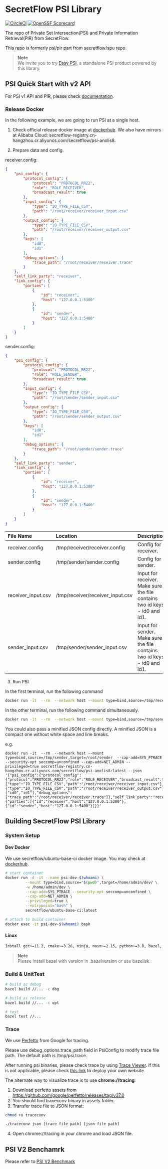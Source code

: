 # SecretFlow PSI Library

[![CircleCI](https://dl.circleci.com/status-badge/img/gh/secretflow/psi/tree/main.svg?style=svg)](https://dl.circleci.com/status-badge/redirect/gh/secretflow/psi/tree/main)
[![OpenSSF Scorecard](https://api.securityscorecards.dev/projects/github.com/secretflow/psi/badge)](https://securityscorecards.dev/viewer/?uri=github.com/secretflow/psi)

The repo of Private Set Intersection(PSI) and Private Information Retrieval(PIR) from SecretFlow.

This repo is formerly psi/pir part from secretflow/spu repo.

> **Note**<br>
We invite you to try [Easy PSI](https://www.secretflow.org.cn/zh-CN/docs/easy-psi/), a standalone PSI product powered by this library.

## PSI Quick Start with v2 API

For PSI v1 API and PIR, please check [documentation](https://www.secretflow.org.cn/docs/psi).

### Release Docker

In the following example, we are going to run PSI at a single host.

1. Check official release docker image at [dockerhub](https://hub.docker.com/r/secretflow/psi-anolis8). We also have mirrors at Alibaba Cloud: secretflow-registry.cn-hangzhou.cr.aliyuncs.com/secretflow/psi-anolis8.

2. Prepare data and config.

receiver.config:

```json
{
    "psi_config": {
        "protocol_config": {
            "protocol": "PROTOCOL_RR22",
            "role": "ROLE_RECEIVER",
            "broadcast_result": true
        },
        "input_config": {
            "type": "IO_TYPE_FILE_CSV",
            "path": "/root/receiver/receiver_input.csv"
        },
        "output_config": {
            "type": "IO_TYPE_FILE_CSV",
            "path": "/root/receiver/receiver_output.csv"
        },
        "keys": [
            "id0",
            "id1"
        ],
        "debug_options": {
            "trace_path": "/root/receiver/receiver.trace"
        }
    },
    "self_link_party": "receiver",
    "link_config": {
        "parties": [
            {
                "id": "receiver",
                "host": "127.0.0.1:5300"
            },
            {
                "id": "sender",
                "host": "127.0.0.1:5400"
            }
        ]
    }
}
```

sender.config:

```json
{
    "psi_config": {
        "protocol_config": {
            "protocol": "PROTOCOL_RR22",
            "role": "ROLE_SENDER",
            "broadcast_result": true
        },
        "input_config": {
            "type": "IO_TYPE_FILE_CSV",
            "path": "/root/sender/sender_input.csv"
        },
        "output_config": {
            "type": "IO_TYPE_FILE_CSV",
            "path": "/root/sender/sender_output.csv"
        },
        "keys": [
            "id0",
            "id1"
        ],
        "debug_options": {
            "trace_path": "/root/sender/sender.trace"
        }
    },
    "self_link_party": "sender",
    "link_config": {
        "parties": [
            {
                "id": "receiver",
                "host": "127.0.0.1:5300"
            },
            {
                "id": "sender",
                "host": "127.0.0.1:5400"
            }
        ]
    }
}
```

| File Name          | Location                            | Description                                                                |
| :----------------  | :---------------------------------- | :------------------------------------------------------------------------- |
| receiver.config    | /tmp/receiver/receiver.config       | Config for receiver.                                                       |
| sender.config      | /tmp/sender/sender.config           | Config for sender.                                                         |
| receiver_input.csv | /tmp/receiver/receiver_input.csv | Input for receiver. Make sure the file contains two id keys - id0 and id1. |
| sender_input.csv   | /tmp/sender/sender_input.csv     | Input for sender. Make sure the file contains two id keys - id0 and id1.   |


3. Run PSI

In the first terminal, run the following command

```bash
docker run -it  --rm  --network host --mount type=bind,source=/tmp/receiver,target=/root/receiver --cap-add=SYS_PTRACE --security-opt seccomp=unconfined --cap-add=NET_ADMIN --privileged=true secretflow-registry.cn-hangzhou.cr.aliyuncs.com/secretflow/psi-anolis8:latest --config receiver/receiver.config
```

In the other terminal, run the following command simultaneously.

```bash
docker run -it  --rm  --network host --mount type=bind,source=/tmp/sender,target=/root/sender  --cap-add=SYS_PTRACE --security-opt seccomp=unconfined --cap-add=NET_ADMIN --privileged=true secretflow-registry.cn-hangzhou.cr.aliyuncs.com/secretflow/psi-anolis8:latest --config sender/sender.config
```

You could also pass a minified JSON config directly. A minified JSON is a compact one without white space and line breaks.

e.g.
```
docker run -it  --rm  --network host --mount type=bind,source=/tmp/sender,target=/root/sender  --cap-add=SYS_PTRACE --security-opt seccomp=unconfined --cap-add=NET_ADMIN --privileged=true secretflow-registry.cn-hangzhou.cr.aliyuncs.com/secretflow/psi-anolis8:latest --json '{"psi_config":{"protocol_config":{"protocol":"PROTOCOL_RR22","role":"ROLE_RECEIVER","broadcast_result":true},"input_config":{"type":"IO_TYPE_FILE_CSV","path":"/root/receiver/receiver_input.csv"},"output_config":{"type":"IO_TYPE_FILE_CSV","path":"/root/receiver/receiver_output.csv"},"keys":["id0","id1"],"debug_options":{"trace_path":"/root/receiver/receiver.trace"}},"self_link_party":"receiver","link_config":{"parties":[{"id":"receiver","host":"127.0.0.1:5300"},{"id":"sender","host":"127.0.0.1:5400"}]}}'
```

## Building SecretFlow PSI Library

### System Setup


#### Dev Docker

We use secretflow/ubuntu-base-ci docker image. You may check at [dockerhub](https://hub.docker.com/r/secretflow/ubuntu-base-ci).

```sh
# start container
docker run -d -it --name psi-dev-$(whoami) \
         --mount type=bind,source="$(pwd)",target=/home/admin/dev/ \
         -w /home/admin/dev \
         --cap-add=SYS_PTRACE --security-opt seccomp=unconfined \
         --cap-add=NET_ADMIN \
         --privileged=true \
         --entrypoint="bash" \
         secretflow/ubuntu-base-ci:latest

# attach to build container
docker exec -it psi-dev-$(whoami) bash
```

#### Linux

```sh
Install gcc>=11.2, cmake>=3.26, ninja, nasm>=2.15, python>=3.8, bazel, golang, xxd, lld
```

> **Note**<br>
Please install bazel with version in .bazelversion or use bazelisk.

### Build & UnitTest




``` sh
# build as debug
bazel build //... -c dbg

# build as release
bazel build //... -c opt

# test
bazel test //...
```


### Trace

We use [Perfetto](https://perfetto.dev/) from Google for tracing.

Please use debug_options.trace_path field in PsiConfig to modify trace file path. The default path is /tmp/psi.trace.

After running psi binaries, please check trace by using [Trace Viewer](https://ui.perfetto.dev/). If this is not applicable, please check [this link](https://github.com/google/perfetto/issues/170) to deploy your own website.

The alternate way to visualize trace is to use **chrome://tracing**:
1. Download perfetto assets from https://github.com/google/perfetto/releases/tag/v37.0
2. You should find traceconv binary in assets folder.
3. Transfer trace file to JSON format:

```bash
chmod +x traceconv

./traceconv json [trace file path] [json file path]
```
4. Open chrome://tracing in your chrome and load JSON file.

## PSI V2 Benchamrk

Please refer to [PSI V2 Benchmark](docs/user_guide/psi_v2_benchmark.md)
